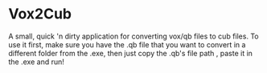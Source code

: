 # Vox2Cub
 A small, quick 'n dirty application for converting vox/qb files to cub files.
 To use it first, make sure you have the .qb file that you want to convert in a different folder from the .exe, then just copy the .qb's file path , paste it in the .exe and run!
